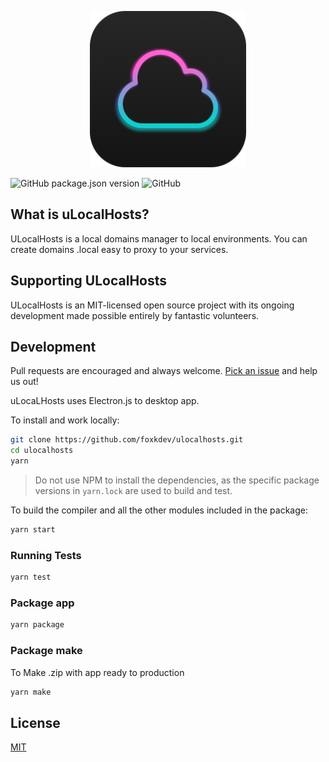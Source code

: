 <p align="center">
<img src="src/assets/icon_ulocalhosts.png" width="250">
</p>

![GitHub package.json version](https://img.shields.io/github/package-json/v/foxkdev/ulocalhosts) ![GitHub](https://img.shields.io/github/license/foxkdev/ulocalhosts) 



## What is uLocalHosts?

ULocalHosts is a local domains manager to local environments. You can create domains .local easy to proxy to your services.


## Supporting ULocalHosts

ULocalHosts is an MIT-licensed open source project with its ongoing development made possible entirely by fantastic volunteers.



## Development

Pull requests are encouraged and always welcome. [Pick an issue](https://github.com/foxkdev/ulocalhosts/issues?q=is%3Aissue+is%3Aopen+sort%3Aupdated-desc) and help us out!

uLocaLHosts uses Electron.js to desktop app.

To install and work locally:

```bash
git clone https://github.com/foxkdev/ulocalhosts.git
cd ulocalhosts
yarn
```

> Do not use NPM to install the dependencies, as the specific package versions in `yarn.lock` are used to build and test.

To build the compiler and all the other modules included in the package:


```bash
yarn start
```


### Running Tests

```bash
yarn test
```

### Package app

```bash
yarn package
```

### Package make

To Make .zip with app ready to production

```bash
yarn make
```


## License

[MIT](LICENSE.md)